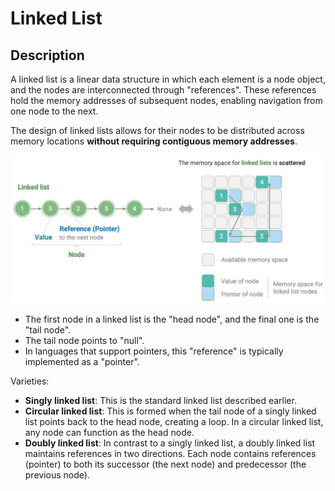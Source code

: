 # Linked List

## Description

A linked list is a linear data structure in which each element is a node object, and the nodes are interconnected through "references".
These references hold the memory addresses of subsequent nodes, enabling navigation from one node to the next.

The design of linked lists allows for their nodes to be distributed across memory locations **without requiring contiguous memory addresses**.

![](linked_list/image1.jpg)

- The first node in a linked list is the "head node", and the final one is the "tail node".
- The tail node points to "null".
- In languages that support pointers, this "reference" is typically implemented as a "pointer".

Varieties:

- **Singly linked list**: This is the standard linked list described earlier.
- **Circular linked list**: This is formed when the tail node of a singly linked list points back to the head node, creating a loop. In a circular linked list, any node can function as the head node.
- **Doubly linked list**: In contrast to a singly linked list, a doubly linked list maintains references in two directions. Each node contains references (pointer) to both its successor (the next node) and predecessor (the previous node).
